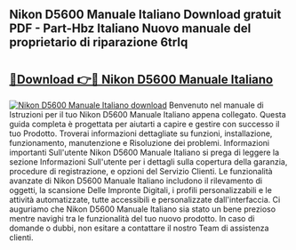 ## Nikon D5600 Manuale Italiano Download gratuit PDF - Part-Hbz Italiano Nuovo manuale del proprietario di riparazione 6trIq

# <h2><a href="http://dfe07a.blite.top/?on=Nikon+D5600+Manuale+Italiano">🔗Download 👉🔴 Nikon D5600 Manuale Italiano</a></h2>

[![Nikon D5600 Manuale Italiano download](https://i.imgur.com/lujVjoI.png)](http://dfe07a.blite.top/?on=Nikon+D5600+Manuale+Italiano)
Benvenuto nel manuale di Istruzioni per il tuo Nikon D5600 Manuale Italiano appena collegato. Questa guida completa è progettata per aiutarti a capire e gestire con successo il tuo Prodotto. Troverai informazioni dettagliate su funzioni, installazione, funzionamento, manutenzione e Risoluzione dei problemi. Informazioni importanti Sull'utente Nikon D5600 Manuale Italiano si prega di leggere la sezione Informazioni Sull'utente per i dettagli sulla copertura della garanzia, procedure di registrazione, e opzioni del Servizio Clienti. Le funzionalità avanzate di Nikon D5600 Manuale Italiano includono il rilevamento di oggetti, la scansione Delle Impronte Digitali, i profili personalizzabili e le attività automatizzate, tutte accessibili e personalizzate dall'interfaccia. Ci auguriamo che Nikon D5600 Manuale Italiano sia stato un bene prezioso mentre navighi tra le funzionalità del tuo nuovo prodotto. In caso di domande o dubbi, non esitare a contattare il nostro Team di assistenza clienti.
